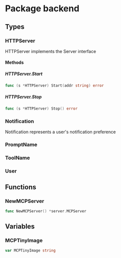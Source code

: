 # Package backend

## Types

### HTTPServer

HTTPServer implements the Server interface


#### Methods

##### HTTPServer.Start

```go
func (s *HTTPServer) Start(addr string) error
```

##### HTTPServer.Stop

```go
func (s *HTTPServer) Stop() error
```

### Notification

Notification represents a user's notification preference


### PromptName

### ToolName

### User

## Functions

### NewMCPServer

```go
func NewMCPServer() *server.MCPServer
```

## Variables

### MCPTinyImage

```go
var MCPTinyImage string
```

